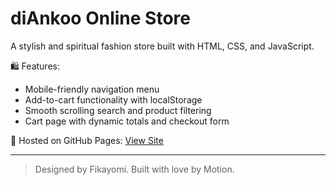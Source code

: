 # diAnkoo Online Store

A stylish and spiritual fashion store built with HTML, CSS, and JavaScript.

🛍️ Features:
- Mobile-friendly navigation menu
- Add-to-cart functionality with localStorage
- Smooth scrolling search and product filtering
- Cart page with dynamic totals and checkout form

🎯 Hosted on GitHub Pages: [View Site](https://Fikayomi44.github.io/diAnkoo-website/)

---

> Designed by Fikayomi. Built with love by Motion.
